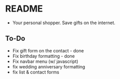 # README

* Your personal shopper. Save gifts on the internet.

## To-Do

* Fix gift form on the contact - done
* Fix birthday formatting - done
* Fix navbar menu (w/ javascript)
* fix wedding anniversary formatting
* fix list & contact forms
